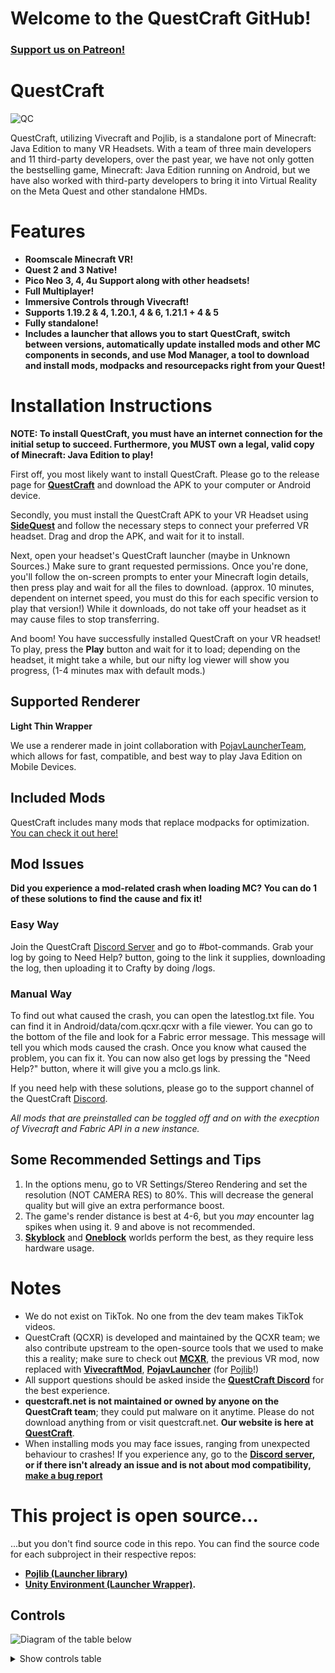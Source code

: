 # Welcome to the QuestCraft GitHub!
### **[Support us on Patreon!](https://patreon.com/QuestCraftXR)**

# QuestCraft
![QC](/QCSimple3.jpg)

QuestCraft, utilizing Vivecraft and Pojlib, is a standalone port of Minecraft: Java Edition to many VR Headsets. With a team of three main developers and 11 third-party developers, over the past year, we have not only gotten the bestselling game, Minecraft: Java Edition running on Android, but we have also worked with third-party developers to bring it into Virtual Reality on the Meta Quest and other standalone HMDs.

# Features
- **Roomscale Minecraft VR!** 
- **Quest 2 and 3 Native!**
- **Pico Neo 3, 4, 4u Support along with other headsets!**
- **Full Multiplayer!**                                                                    
- **Immersive Controls through Vivecraft!**                                                                                                   
- **Supports 1.19.2 & 4, 1.20.1, 4 & 6, 1.21.1 + 4 & 5**
- **Fully standalone!**                                                                                                                        
- **Includes a launcher that allows you to start QuestCraft, switch between versions, automatically update installed mods and other MC components in seconds, and use Mod Manager, a tool to download and install mods, modpacks and resourcepacks right from your Quest!**                                                                                                                                                                                

# Installation Instructions

**NOTE: To install QuestCraft, you must have an internet connection for the initial setup to succeed. Furthermore, you MUST own a legal, valid copy of Minecraft: Java Edition to play!**

First off, you most likely want to install QuestCraft. Please go to the release page for **[QuestCraft](https://github.com/QuestCraftPlusPlus/QuestCraft/releases/latest)** and download the APK to your computer or Android device.

Secondly, you must install the QuestCraft APK to your VR Headset using **[SideQuest](https://sidequestvr.com/setup-howto)** and follow the necessary steps to connect your preferred VR headset. Drag and drop the APK, and wait for it to install.

Next, open your headset's QuestCraft launcher (maybe in Unknown Sources.) Make sure to grant requested permissions. Once you're done, you'll follow the on-screen prompts to enter your Minecraft login details, then press play and wait for all the files to download. (approx. 10 minutes, dependent on internet speed, you must do this for each specific version to play that version!) While it downloads, do not take off your headset as it may cause files to stop transferring.

And boom! You have successfully installed QuestCraft on your VR headset! To play, press the **Play** button and wait for it to load; depending on the headset, it might take a while, but our nifty log viewer will show you progress, (1-4 minutes max with default mods.)

## Supported Renderer

**Light Thin Wrapper**

We use a renderer made in joint collaboration with [PojavLauncherTeam](https://github.com/PojavLauncherTeam), which allows for fast, compatible, and best way to play Java Edition on Mobile Devices.

## Included Mods 

QuestCraft includes many mods that replace modpacks for optimization. [You can check it out here!](https://github.com/QuestCraftPlusPlus/Pojlib/blob/QuestCraft/mods.json)

## Mod Issues

**Did you experience a mod-related crash when loading MC? You can do 1 of these solutions to find the cause and fix it!**

### Easy Way

Join the QuestCraft [Discord Server](https://discord.gg/questcraft) and go to #bot-commands. Grab your log by going to Need Help? button, going to the link it supplies, downloading the log, then uploading it to Crafty by doing /logs.

### Manual Way

To find out what caused the crash, you can open the latestlog.txt file. You can find it in Android/data/com.qcxr.qcxr with a file viewer. You can go to the bottom of the file and look for a Fabric error message. This message will tell you which mods caused the crash. Once you know what caused the problem, you can fix it. You can now also get logs by pressing the "Need Help?" button, where it will give you a mclo.gs link.

If you need help with these solutions, please go to the support channel of the QuestCraft [Discord](https://discord.gg/questcraft). 

*All mods that are preinstalled can be toggled off and on with the execption of Vivecraft and Fabric API in a new instance.*

## Some Recommended Settings and Tips
1. In the options menu, go to VR Settings/Stereo Rendering and set the resolution (NOT CAMERA RES) to 80%. This will decrease the general quality but will give an extra performance boost.
2. The game's render distance is best at 4-6, but you *may* encounter lag spikes when using it. 9 and above is not recommended.
3. **[Skyblock](https://minecraft.wiki/w/Tutorials/Skyblock)** and **[Oneblock](https://www.curseforge.com/minecraft/worlds/oneblock)** worlds perform the best, as they require less hardware usage.

# Notes
- We do not exist on TikTok. No one from the dev team makes TikTok videos.
- QuestCraft (QCXR) is developed and maintained by the QCXR team; we also contribute upstream to the open-source tools that we used to make this a reality; make sure to check out **[MCXR](https://github.com/mcxr-org/MCXR)**, the previous VR mod, now replaced with **[VivecraftMod](https://github.com/ferriarnus/VivecraftMod)**, **[PojavLauncher](https://github.com/PojavLauncherTeam/PojavLauncher)** (for [Pojlib](https://github.com/QuestCraftPlusPlus/Pojlib/tree/QuestCraft)!)
- All support questions should be asked inside the **[QuestCraft Discord](discord.gg/questcraft)** for the best experience.
- **questcraft.net is not maintained or owned by anyone on the QuestCraft team**; they could put malware on it anytime. Please do not download anything from or visit questcraft.net. **Our website is here at [QuestCraft](https://questcraft.org/)**. 
- When installing mods you may face issues, ranging from unexpected behaviour to crashes! If you experience any, go to the **[Discord server](https://discord.gg/questcraft/), or if there isn't already an issue and is not about mod compatibility, [make a bug report](https://github.com/QuestCraftPlusPlus/QuestCraft/issues)**

# This project is open source...
...but you don't find source code in this repo. You can find the source code for each subproject in their respective repos:
- **[Pojlib (Launcher library)](https://github.com/questcraftplusplus/pojlib)**
- **[Unity Environment (Launcher Wrapper)](https://github.com/QuestCraftPlusPlus/QCXR-XR-Wrapper).** 

## Controls

![Diagram of the table below](/QC_Controls.png)

<details>
  <summary>Show controls table</summary>
  <table>
    <thead>
      <tr>
        <th scope="col">Button</th>
        <th scope="col">Function</th>
      </tr>
    </thead>
    <tbody>
      <tr>
        <th scope="row" style="text-align: left;">Left Thumbstick</th>
        <td>Move (Press to Sprint)</td>
      </tr>
      <tr>
        <th scope="row" style="text-align: left;">Right Thumbstick</th>
        <td>Left / Right Turn (Press to Crouch)</td>
      </tr>
      <tr>
        <th scope="row" style="text-align: left;">Left Trigger</th>
        <td>Place/use</td>
      </tr>
      <tr>
        <th scope="row" style="text-align: left;">Right Trigger</th>
        <td>Break / Grab</td>
      </tr>
      <tr>
        <th scope="row" style="text-align: left;">Left Grab</th>
        <td>Hotbar Left (Left Scroll)</td>
      </tr>
      <tr>
        <th scope="row" style="text-align: left;">Right Grab</th>
        <td>Hotbar Right (Right Scroll)</td>
      </tr>
      <tr>
        <th scope="row" style="text-align: left;">X</th>
        <td>Inventory</td>
      </tr>
      <tr>
        <th scope="row" style="text-align: left;">Y</th>
        <td>Teleport</td>
      </tr>
      <tr>
        <th scope="row" style="text-align: left;">A</th>
        <td>Radial Menu</td>
      </tr>
      <tr>
        <th scope="row" style="text-align: left;">B</th>
        <td>Jump</td>
      </tr>
      <tr>
        <th scope="row" style="text-align: left;">Menu Button</th>
        <td>Pause / Esc</td>
      </tr>
      <tr>
        <th scope="row" style="text-align: left;">Meta Button</th>
        <td>Meta Home</td>
      </tr>
    </tbody>
  </table>
</details>

